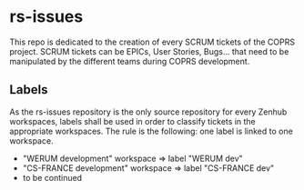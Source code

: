 # rs-issues

This repo is dedicated to the creation of every SCRUM tickets of the COPRS project.
SCRUM tickets can be EPICs, User Stories, Bugs... that need to be manipulated by the different teams during COPRS development.

## Labels
As the rs-issues repository is the only source repository for every Zenhub workspaces, labels shall be used in order to classify tickets in the appropriate workspaces. The rule is the following: one label is linked to one workspace.
* "WERUM development" workspace => label "WERUM dev"
* "CS-FRANCE development" workspace => label "CS-FRANCE dev"
* to be continued
